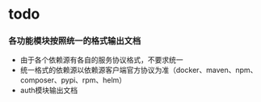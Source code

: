 # todo

###  各功能模块按照统一的格式输出文档

- 由于各个依赖源有各自的服务协议格式，不要求统一
- 统一格式的依赖源以依赖源客户端官方协议为准（docker、maven、npm、composer、pypi、rpm、helm）
- auth模块输出文档

